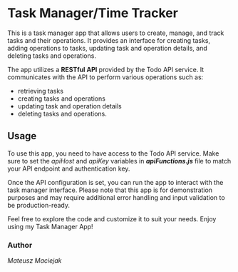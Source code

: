 # Task Manager/Time Tracker

This is a task manager app that allows users to create, manage, 
and track tasks and their operations. It provides an interface 
for creating tasks, adding operations to tasks, updating task 
and operation details, and deleting tasks and operations.

The app utilizes a **RESTful API** provided by the Todo API service. 
It communicates with the API to perform various operations such as:
- retrieving tasks 
- creating tasks and operations 
- updating task and operation details 
- deleting tasks and operations.

## Usage
To use this app, you need to have access to the Todo API service. 
Make sure to set the *apiHost* and *apiKey* variables in ***apiFunctions.js***
file to match your API endpoint and authentication key.

Once the API configuration is set, you can run the app to interact with 
the task manager interface. Please note that this app is for demonstration 
purposes and may require additional error handling and input validation 
to be production-ready.

Feel free to explore the code and customize it to suit your needs. 
Enjoy using my Task Manager App!

### Author
*Mateusz Maciejak*